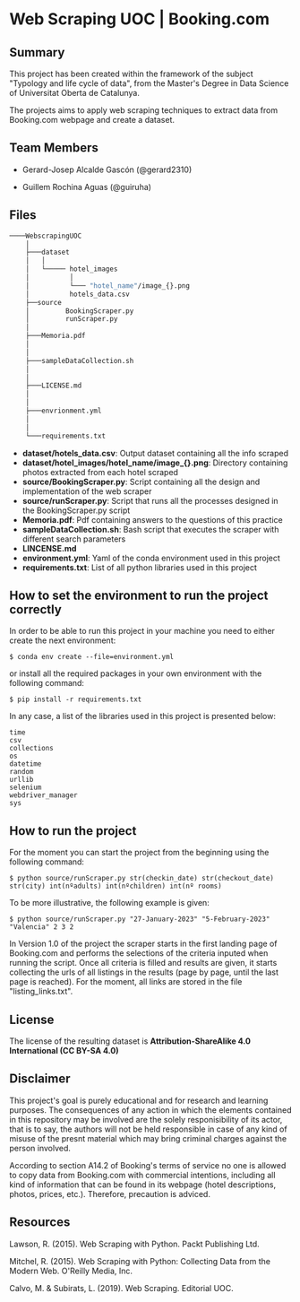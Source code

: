 # Web Scraping UOC | Booking.com

## Summary

This project has been created within the framework of the subject "Typology and life cycle of data", from the Master's Degree in Data Science of Universitat Oberta de Catalunya.

The projects aims to apply web scraping techniques to extract data from Booking.com webpage and create a dataset.

## Team Members

* Gerard-Josep Alcalde Gascón (@gerard2310)

* Guillem Rochina Aguas (@guiruha)

## Files
```bash
────WebscrapingUOC
    │
    ├───dataset
    │   │
    │   └───── hotel_images
    │          │
    │          └─── "hotel_name"/image_{}.png
    │          hotels_data.csv
    ├──source
    │         BookingScraper.py
    │         runScraper.py
    │
    ├───Memoria.pdf
    │
    │
    ├───sampleDataCollection.sh
    │
    │
    ├───LICENSE.md
    │
    │
    ├───envrionment.yml       
    │
    │
    └───requirements.txt
```
- **dataset/hotels_data.csv**: Output dataset containing all the info scraped
- **dataset/hotel_images/hotel_name/image_{}.png**: Directory containing photos extracted from each hotel scraped
- **source/BookingScraper.py**: Script containing all the design and implementation of the web scraper
- **source/runScraper.py**: Script that runs all the processes designed in the BookingScraper.py script
- **Memoria.pdf**: Pdf containing answers to the questions of this practice
- **sampleDataCollection.sh**: Bash script that executes the scraper with different search parameters
- **LINCENSE.md**
- **environment.yml**: Yaml of the conda environment used in this project
- **requirements.txt**: List of all python libraries used in this project

## How to set the environment to run the project correctly

In order to be able to run this project in your machine you need to either create the next environment:

```shell
$ conda env create --file=environment.yml
```

or install all the required packages in your own environment with the following command:

```shell
$ pip install -r requirements.txt
```

In any case, a list of the libraries used in this project is presented below:

```
time
csv
collections
os
datetime
random
urllib
selenium
webdriver_manager
sys
```

## How to run the project

For the moment you can start the project from the beginning using the following command:

```shell
$ python source/runScraper.py str(checkin_date) str(checkout_date) str(city) int(nºadults) int(nºchildren) int(nº rooms)
```

To be more illustrative, the following example is given:

```shell
$ python source/runScraper.py "27-January-2023" "5-February-2023" "Valencia" 2 3 2
```

In Version 1.0 of the project the scraper starts in the first landing page of Booking.com and performs the selections of the criteria inputed when running the script. Once all criteria is filled and results are given, it starts collecting the urls of all listings in the results (page by page, until the last page is reached). For the moment, all links are stored in the file "listing_links.txt".

## License

The license of the resulting dataset is **Attribution-ShareAlike 4.0 International (CC BY-SA 4.0)**

## Disclaimer

This project's goal is purely educational and for research and learning purposes. The consequences of any action in which the elements contained in this repository may be involved are the solely responisibility of its actor, that is to say, the authors will not be held responsible in case of any kind of misuse of the presnt material which may bring criminal charges against the person involved.

According to section A14.2 of Booking's terms of service no one is allowed to copy data from Booking.com with commercial intentions, including all kind of information that can be found in its webpage (hotel descriptions, photos, prices, etc.). Therefore, precaution is adviced.

## Resources

Lawson, R. (2015). Web Scraping with Python. Packt Publishing Ltd. 

Mitchel, R. (2015). Web Scraping with Python: Collecting Data from the Modern Web. O'Reilly Media, Inc.

Calvo, M. & Subirats, L. (2019). Web Scraping. Editorial UOC.